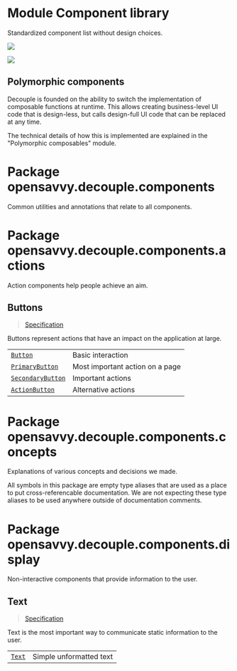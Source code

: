 # Module Component library

Standardized component list without design choices.

<a href="https://search.maven.org/search?q=dev.opensavvy.decouple.components"><img src="https://img.shields.io/maven-central/v/dev.opensavvy.decouple/components.svg?label=Maven%20Central"></a>

<a href="https://gitlab.com/opensavvy/wiki/-/blob/main/stability.md#stability-levels"><img src="https://badgen.net/static/Stability/experimental/purple"></a>

## Polymorphic components

Decouple is founded on the ability to switch the implementation of composable functions at runtime.
This allows creating business-level UI code that is design-less, but calls design-full UI code that can be replaced at any time.

The technical details of how this is implemented are explained in the "Polymorphic composables" module.

# Package opensavvy.decouple.components

Common utilities and annotations that relate to all components.

# Package opensavvy.decouple.components.actions

Action components help people achieve an aim.

## Buttons

> [Specification](opensavvy.decouple.components.actions.Buttons)

Buttons represent actions that have an impact on the application at large.

|                                                                            |                                 |
|----------------------------------------------------------------------------|---------------------------------|
| [`Button`](opensavvy.decouple.components.actions.Button)                   | Basic interaction               |
| [`PrimaryButton`](opensavvy.decouple.components.actions.PrimaryButton)     | Most important action on a page |
| [`SecondaryButton`](opensavvy.decouple.components.actions.SecondaryButton) | Important actions               |
| [`ActionButton`](opensavvy.decouple.components.actions.ActionButton)       | Alternative actions             |

# Package opensavvy.decouple.components.concepts

Explanations of various concepts and decisions we made.

All symbols in this package are empty type aliases that are used as a place to put cross-referencable documentation.
We are not expecting these type aliases to be used anywhere outside of documentation comments.

# Package opensavvy.decouple.components.display

Non-interactive components that provide information to the user.

## Text

> [Specification](opensavvy.decouple.components.display.Texts)

Text is the most important way to communicate static information to the user.

|                                                      |                         |
|------------------------------------------------------|-------------------------|
| [`Text`](opensavvy.decouple.components.display.Text) | Simple unformatted text |
